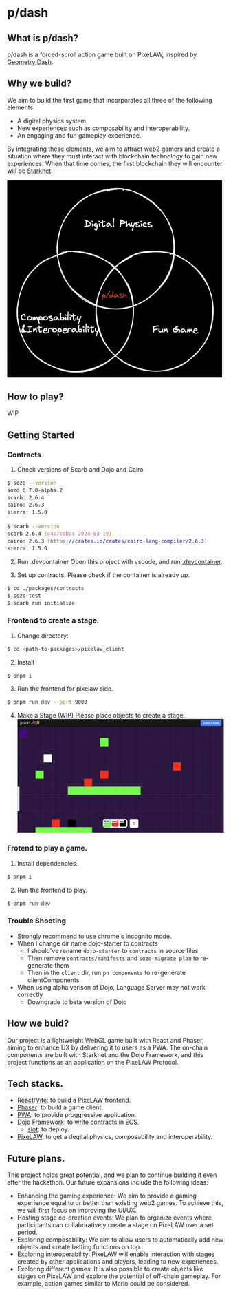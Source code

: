 # p/dash

## What is p/dash?
p/dash is a forced-scroll action game built on PixeLAW, inspired by [Geometry Dash](https://geometry-dash.fandom.com/wiki/Geometry_Dash_Wiki).

## Why we build?
We aim to build the first game that incorporates all three of the following elements:

- A digital physics system.
- New experiences such as composability and interoperability.
- An engaging and fun gameplay experience.

By integrating these elements, we aim to attract web2 gamers and create a situation where they must interact with blockchain technology to gain new experiences. When that time comes, the first blockchain they will encounter will be [Starknet](https://www.starknet.io/).

<img src="./assets/three_features.png" width="500px">

## How to play?
WIP

## Getting Started

### Contracts

1. Check versions of Scarb and Dojo and Cairo

```zsh
$ sozo --version                                                                               
sozo 0.7.0-alpha.2
scarb: 2.6.4
cairo: 2.6.3
sierra: 1.5.0

$ scarb --version       
scarb 2.6.4 (c4c7c0bac 2024-03-19)
cairo: 2.6.3 (https://crates.io/crates/cairo-lang-compiler/2.6.3)
sierra: 1.5.0
```

2. Run .devcontainer
Open this project with vscode, and run [.devcontainer](https://code.visualstudio.com/docs/devcontainers/containers).

3. Set up contracts.
Please check if the container is already up.
```zsh
$ cd ./packages/contracts
$ sozo test
$ scarb run initialize
```

### Frontend to create a stage.
1. Change directory:
```zsh
$ cd <path-to-packages>/pixelaw_client
```

2. Install
```zsh
$ pnpm i
```

3. Run the frontend for pixelaw side.
```zsh
$ pnpm run dev --port 9000
```

4. Make a Stage (WIP)
Please place objects to create  a stage.
![image](./assets/create_a_stage.png)

<!-- 5. Export a Json file (WIP)
 -->

### Frotend to play a game.
1. Install dependencies.
```zsh
$ pnpm i
```

2. Run the frontend to play.
```zsh
$ pnpm run dev
```

### Trouble Shooting
- Strongly recommend to use chrome's incognito mode.
- When I change dir name dojo-starter to contracts
  - I should've rename `dojo-starter` to `contracts` in source files
  - Then remove `contracts/manifests` and `sozo migrate plan` to re-generate them
  - Then in the `client` dir, run `pn components` to re-generate clientComponents
- When using alpha verison of Dojo, Language Server may not work correctly
  - Downgrade to beta version of Dojo

## How we buid?
Our project is a lightweight WebGL game built with React and Phaser, aiming to enhance UX by delivering it to users as a PWA. The on-chain components are built with Starknet and the Dojo Framework, and this project functions as an application on the PixeLAW Protocol.

## Tech stacks.
- [React](https://react.dev/)/[Vite](https://vitejs.dev/): to build a PixeLAW frontend.
- [Phaser](https://phaser.io/): to build a game client.
- [PWA](https://en.wikipedia.org/wiki/Progressive_web_app): to provide proggressive application.
- [Dojo Framework](https://book.dojoengine.org/): to write contracts in ECS.
  - [slot](https://book.dojoengine.org/toolchain/slot): to deploy.
- [PixeLAW](https://www.pixelaw.xyz/): to get a degital physics, composability and interoperability.

## Future plans.
This project holds great potential, and we plan to continue building it even after the hackathon. Our future expansions include the following ideas:

- Enhancing the gaming experience: We aim to provide a gaming experience equal to or better than existing web2 games. To achieve this, we will first focus on improving the UI/UX.
- Hosting stage co-creation events: We plan to organize events where participants can collaboratively create a stage on PixeLAW over a set period.
- Exploring composability: We aim to allow users to automatically add new objects and create betting functions on top.
- Exploring interoperability: PixeLAW will enable interaction with stages created by other applications and players, leading to new experiences.
- Exploring different games: It is also possible to create objects like stages on PixeLAW and explore the potential of off-chain gameplay. For example, action games similar to Mario could be considered.